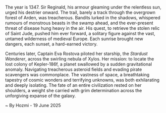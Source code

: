 
The year is 1347.  Sir Reginald, his armour gleaming under the relentless sun, urged his destrier onward.  The trail, barely a track through the overgrown forest of Arden, was treacherous. Bandits lurked in the shadows, whispered rumours of monstrous beasts in the swamp ahead, and the ever-present threat of disease hung heavy in the air.  His quest, to retrieve the stolen relic of Saint Jude, pushed him ever forward, a solitary figure against the vast, untamed wilderness of medieval Europe. Each sunrise brought new dangers, each sunset, a hard-earned victory.

Centuries later,  Captain Eva Rostova piloted her starship, the *Stardust Wanderer*, across the swirling nebula of Xylos.  Her mission: to locate the lost colony of Kepler-186f, a planet swallowed by a sudden gravitational anomaly.  Navigating treacherous asteroid fields and evading pirate scavengers was commonplace.  The vastness of space, a breathtaking tapestry of cosmic wonders and terrifying unknowns, was both exhilarating and deeply isolating.  The fate of an entire civilization rested on her shoulders, a weight she carried with grim determination across the unforgiving expanse of the galaxy.

~ By Hozmi - 19 June 2025
